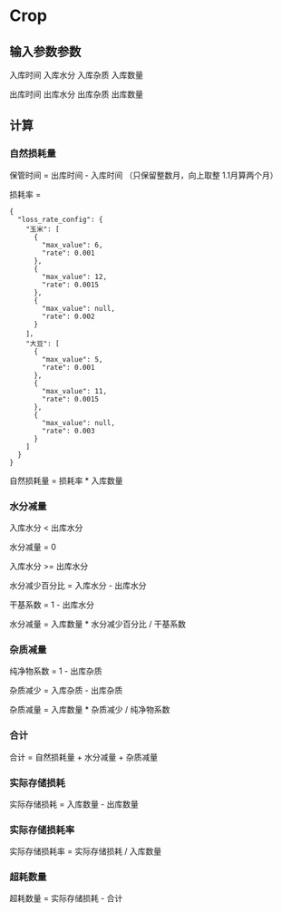 # Crop

<!-- ![图片](assets/图片-20250901115651-dumot4y.png) -->

## 输入参数参数

入库时间      入库水分     入库杂质   入库数量

出库时间      出库水分     出库杂质   出库数量

## 计算

### 自然损耗量

保管时间  = 出库时间 - 入库时间 （只保留整数月，向上取整 1.1月算两个月）

损耗率 =

```shell
{
  "loss_rate_config": {
    "玉米": [
      {
        "max_value": 6,
        "rate": 0.001
      },
      {
        "max_value": 12,
        "rate": 0.0015
      },
      {
        "max_value": null,
        "rate": 0.002
      }
    ]，
	"大豆": [
      {
        "max_value": 5,
        "rate": 0.001
      },
      {
        "max_value": 11,
        "rate": 0.0015
      },
      {
        "max_value": null,
        "rate": 0.003
      }
    ]
  }
}
```

自然损耗量 = 损耗率 * 入库数量

### 水分减量

入库水分 < 出库水分

水分减量 = 0

入库水分 >= 出库水分

水分减少百分比 = 入库水分 - 出库水分

干基系数 = 1 - 出库水分

水分减量 = 入库数量 * 水分减少百分比 / 干基系数

### 杂质减量

纯净物系数 = 1 - 出库杂质

杂质减少 = 入库杂质 - 出库杂质

杂质减量 = 入库数量 * 杂质减少 / 纯净物系数

### 合计

合计 = 自然损耗量 + 水分减量 + 杂质减量 

### 实际存储损耗

实际存储损耗 = 入库数量 - 出库数量

### 实际存储损耗率

实际存储损耗率 = 实际存储损耗 / 入库数量

### 超耗数量

超耗数量 = 实际存储损耗 - 合计

‍

‍

‍
